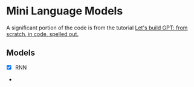 # Mini Language Models

A significant portion of the code is from the tutorial [Let's build GPT: from scratch, in code, spelled out.](https://www.youtube.com/watch?v=kCc8FmEb1nY&t=2064s&ab_channel=AndrejKarpathy)

## Models

- [x] RNN
-
